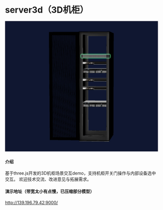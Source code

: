# server3d（3D机柜）
![img.png](img.png)


#### 介绍
基于three.js开发的3D机柜场景交互demo，支持机柜开关门操作与内部设备选中交互。
欢迎技术交流、改进意见与拓展需求。


#### 演示地址（带宽太小有点慢，已压缩部分模型）
http://139.196.79.42:9000/
